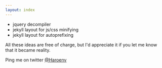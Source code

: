 ```yaml
---
layout: index
---
```

* jquery decompiler
* jekyll layout for js/css minifying
* jekyll layout for autoprefixing

All these ideas are free of charge, but I'd appreciate it if you let me know that it became reality.

Ping me on twitter [@Haroenv](https://twitter.com/Haroenv)
